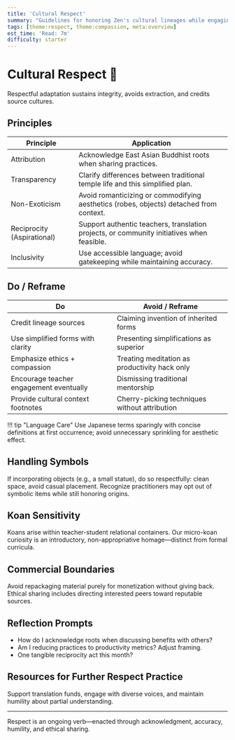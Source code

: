 ```yaml
---
title: 'Cultural Respect'
summary: "Guidelines for honoring Zen's cultural lineages while engaging in secular adaptation responsibly."
tags: [theme:respect, theme:compassion, meta:overview]
est_time: 'Read: 7m'
difficulty: starter
---
```


# Cultural Respect :hand_with_index_finger_and_thumb_crossed:

Respectful adaptation sustains integrity, avoids extraction, and credits source cultures.

## Principles

| Principle                  | Application                                                                               |
| -------------------------- | ----------------------------------------------------------------------------------------- |
| Attribution                | Acknowledge East Asian Buddhist roots when sharing practices.                             |
| Transparency               | Clarify differences between traditional temple life and this simplified plan.             |
| Non-Exoticism              | Avoid romanticizing or commodifying aesthetics (robes, objects) detached from context.    |
| Reciprocity (Aspirational) | Support authentic teachers, translation projects, or community initiatives when feasible. |
| Inclusivity                | Use accessible language; avoid gatekeeping while maintaining accuracy.                    |

## Do / Reframe

| Do                                      | Avoid / Reframe                               |
| --------------------------------------- | --------------------------------------------- |
| Credit lineage sources                  | Claiming invention of inherited forms         |
| Use simplified forms with clarity       | Presenting simplifications as superior        |
| Emphasize ethics + compassion           | Treating meditation as productivity hack only |
| Encourage teacher engagement eventually | Dismissing traditional mentorship             |
| Provide cultural context footnotes      | Cherry-picking techniques without attribution |

!!! tip "Language Care"
Use Japanese terms sparingly with concise definitions at first occurrence; avoid unnecessary sprinkling for aesthetic effect.

## Handling Symbols

If incorporating objects (e.g., a small statue), do so respectfully: clean space, avoid casual placement. Recognize practitioners may opt out of symbolic items while still honoring origins.

## Koan Sensitivity

Koans arise within teacher-student relational containers. Our micro-koan curiosity is an introductory, non-appropriative homage—distinct from formal curricula.

## Commercial Boundaries

Avoid repackaging material purely for monetization without giving back. Ethical sharing includes directing interested peers toward reputable sources.

## Reflection Prompts

-   How do I acknowledge roots when discussing benefits with others?
-   Am I reducing practices to productivity metrics? Adjust framing.
-   One tangible reciprocity act this month?

## Resources for Further Respect Practice

Support translation funds, engage with diverse voices, and maintain humility about partial understanding.

---

Respect is an ongoing verb—enacted through acknowledgment, accuracy, humility, and ethical sharing.
